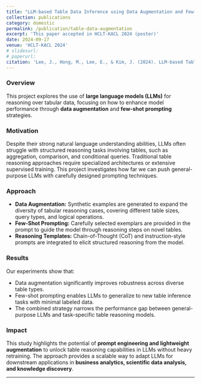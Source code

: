 ```yaml
---
title: "LLM-based Table Data Inference using Data Augmentation and Few-Shot Prompting"
collection: publications
category: domestic
permalink: /publication/table-data-augmentation
excerpt: 'This paper accepted in HCLT-KACL 2024 (poster)'
date: 2024-09-17
venue: 'HCLT-KACL 2024'
# slidesurl: 
# paperurl: 
citation: 'Lee, J., Hong, M., Lee, E., & Kim, J. (2024). LLM-based Table Data Inference using Data Augmentation and Few-Shot Prompting. In Annual Conference on Human and Language Technology (pp. 587-589). Human and Language Technology.'
---
```


### Overview
This project explores the use of **large language models (LLMs)** for reasoning over tabular data, focusing on how to enhance model performance through **data augmentation** and **few-shot prompting** strategies.  

### Motivation
Despite their strong natural language understanding abilities, LLMs often struggle with structured reasoning tasks involving tables, such as aggregation, comparison, and conditional queries. Traditional table reasoning approaches require specialized architectures or extensive supervised training. This project investigates how far we can push general-purpose LLMs with carefully designed prompting techniques.  

### Approach
- **Data Augmentation:** Synthetic examples are generated to expand the diversity of tabular reasoning cases, covering different table sizes, query types, and logical operations.  
- **Few-Shot Prompting:** Carefully selected exemplars are provided in the prompt to guide the model through reasoning steps on novel tables.  
- **Reasoning Templates:** Chain-of-Thought (CoT) and instruction-style prompts are integrated to elicit structured reasoning from the model.  

### Results
Our experiments show that:
- Data augmentation significantly improves robustness across diverse table types.  
- Few-shot prompting enables LLMs to generalize to new table inference tasks with minimal labeled data.  
- The combined strategy narrows the performance gap between general-purpose LLMs and task-specific table reasoning models.  

### Impact
This study highlights the potential of **prompt engineering and lightweight augmentation** to unlock table reasoning capabilities in LLMs without heavy retraining. The approach provides a scalable way to adapt LLMs for downstream applications in **business analytics, scientific data analysis, and knowledge discovery**.  

---